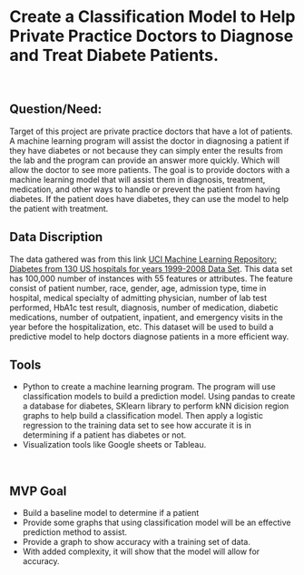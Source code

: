 # Create a Classification Model to Help Private Practice Doctors to Diagnose and Treat Diabete Patients.
<br>

##  Question/Need:
Target of this project are private practice doctors that have a lot of patients. A machine learning program will assist the doctor in diagnosing a patient if they have diabetes or not because they can simply enter the results from the lab and the program can provide an answer more quickly. Which will allow the doctor to see more patients. The goal is to provide doctors with a machine learning model that will assist them in diagnosis, treatment, medication, and other ways to handle or prevent the patient from having diabetes. If the patient does have diabetes, they can use the model to help the patient with treatment.
<br>

##  Data Discription
The data gathered was from this link [UCI Machine Learning Repository: Diabetes from 130 US hospitals for years 1999-2008 Data Set](https://archive.ics.uci.edu/ml/datasets/Diabetes+130-US+hospitals+for+years+1999-2008). 
This data set has 100,000 number of instances with 55 features or attributes. The feature consist of patient number, race, gender, age, admission type, time in hospital, medical specialty of admitting physician, number of lab test performed, HbA1c test result, diagnosis, number of medication, diabetic medications, number of outpatient, inpatient, and emergency visits in the year before the hospitalization, etc. This dataset will be used to build a predictive model to help doctors diagnose patients in a more efficient way. 
<br>

##  Tools
- Python to create a machine learning program. The program will use classification models to build a prediction model. Using pandas to create a database for diabetes, SKlearn library to perform kNN dicision region graphs to help build a classification model. Then apply a logistic regression to the training data set to see how accurate it is in determining if a patient has diabetes or not. 
- Visualization tools like Google sheets or Tableau.
<br>

##  MVP Goal
- Build a baseline model to determine if a patient 
- Provide some graphs that using classification model will be an effective prediction method to assist. 
- Provide a graph to show accuracy with a training set of data.
- With added complexity, it will show that the model will allow for accuracy.

